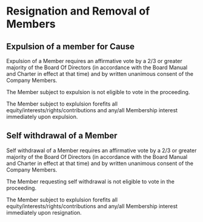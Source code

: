 # Resignation and Removal of Members  

## Expulsion of a member for Cause

Expulsion of a Member requires an affirmative vote by a 2/3 or greater majority of 
the Board Of Directors (in accordance with the Board Manual and Charter in effect
at that time)  and by written unanimous consent of the Company Members.

The Member subject to expulsion is not eligible to vote in the proceeding.

The Member subject to explulsion forefits all equity/interests/rights/contributions
and any/all Membership interest immediately upon expulsion.

## Self withdrawal of a Member 

Self withdrawal of a Member requires an affirmative vote by a 2/3 or greater majority
of the Board Of Directors (in accordance with the Board Manual and Charter in effect 
at that time) and by written unanimous consent of the Company Members.

The Member requesting self withdrawal is not eligible to vote in the proceeding.

The Member subject to explulsion forefits all equity/interests/rights/contributions
and any/all Membership interest immediately upon resignation.

